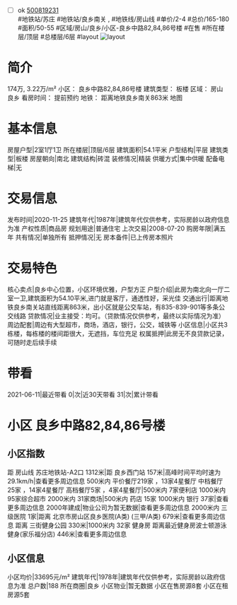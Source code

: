 - [ ] ok [500819231](https://bj.5i5j.com/ershoufang/500819231.html)  
 #地铁站/苏庄 #地铁站/良乡南关 ,  #地铁线/房山线
#单价/2-4 #总价/165-180 #面积/50-55   #区域/房山/良乡/小区-良乡中路82,84,86号楼 #在售 #所在楼层/顶层 #总楼层/6层 #layout 
![layout](http://image2a.5i5j.com/scm/HOUSE_CUSTOMER/41743e52c6bb4060ae7e06bc5c11dbfa.jpg_P5.jpg) 
# 简介 
 174万,  3.22万/m² 
小区： 良乡中路82,84,86号楼
建筑类型： 板楼
区域： 房山 良乡
看房时间： 提前预约
地铁： 距离地铁良乡南关863米 地图
# 基本信息 
 房屋户型|2室1厅1卫
所在楼层|顶层/6层
建筑面积|54.1平米
户型结构|平层
建筑类型|板楼
房屋朝向|南北
建筑结构|砖混
装修情况|精装
供暖方式|集中供暖
配备电梯|无
# 交易信息 
 发布时间|2020-11-25
建筑年代|1987年|建筑年代仅供参考，实际房龄以政府信息为准
产权性质|商品房
规划用途|普通住宅
上次交易|2008-07-20
购房年限|满五年
共有情况|单独所有
抵押情况|无
房本备件|已上传房本照片
# 交易特色 
 核心卖点|良乡中心位置，小区环境优雅，户型方正
户型介绍|此房为南北向一厅二室一卫,建筑面积为54.10平米,进门就是客厅，通透性好，采光佳
交通出行|距离地铁良乡南关站直线距离863米，出小区就是公交车站，有835-839-901等多条公交线路
贷款情况|业主接受：均可。（贷款情况仅供参考，最终以实际情况为准）
周边配套|周边有大型超市，商场，酒店，银行，公交，城铁等
小区信息|小区共3栋楼，每栋楼的楼间距很大，无遮挡，车位充足
权属抵押|此房无不良贷款记录，可随时走后续手续
# 带看 
 2021-06-11|最近带看	 0|次|近30天带看	 31|次|累计带看
# 小区 良乡中路82,84,86号楼
## 小区指数 
 距 房山线 苏庄地铁站-A2口 1312米|距 良乡西门站 157米|高峰时间平均时速为29.1km/h|查看更多周边信息
500米内 平价餐厅219家 ，13家4星餐厅
中档餐厅25家 ，14家4星餐厅
高档餐厅5家 ，4家4星餐厅|500米内 7家便利店
1000米内 95家综合超市
2000米内 31家商场|500米内 药店 15家
1000米内 银行 37家|查看更多周边信息
2000年建成|物业公司为暂无数据|查看更多周边信息
2000米内 三级医院 1家|距离 北京市房山区良乡医院(A类) (三甲/A类) 679米|查看更多周边信息
距离 三街健身公园 330米|1000米内 32家 健身房
距离最近健身房波士顿游泳健身(家乐福分店) 446米|查看更多周边信息
## 小区信息 
 小区均价|33695元/m²
建筑年代|1978年|建筑年代仅供参考，实际房龄以政府信息为准
总户数|188
所在商圈|良乡
小区物业|暂无数据
小区在售房源8套
小区在租房源5套
